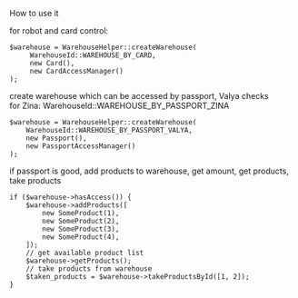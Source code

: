 How to use it




 for robot and card control:
 
 ```
 $warehouse = WarehouseHelper::createWarehouse(
      WarehouseId::WAREHOUSE_BY_CARD,
      new Card(),
      new CardAccessManager()
 );
 ```

create warehouse which can be accessed by passport, Valya checks  
for Zina: WarehouseId::WAREHOUSE_BY_PASSPORT_ZINA

```
$warehouse = WarehouseHelper::createWarehouse(
    WarehouseId::WAREHOUSE_BY_PASSPORT_VALYA,
    new Passport(),
    new PassportAccessManager()
);
```


if passport is good, add products to warehouse, get amount, get products, take products

```
if ($warehouse->hasAccess()) {
    $warehouse->addProducts([
        new SomeProduct(1),
        new SomeProduct(2),
        new SomeProduct(3),
        new SomeProduct(4),
    ]);
    // get available product list
    $warehouse->getProducts();
    // take products from warehouse
    $taken_products = $warehouse->takeProductsById([1, 2]);
}
```
